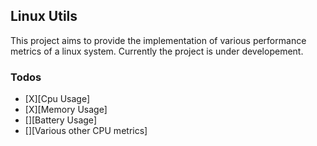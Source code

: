 ## Linux Utils
This project aims to provide the implementation of various performance metrics of a linux system.
Currently the project is under developement.
### Todos
- [X][Cpu Usage]
- [X][Memory Usage]
- [][Battery Usage]
- [][Various other CPU metrics]
